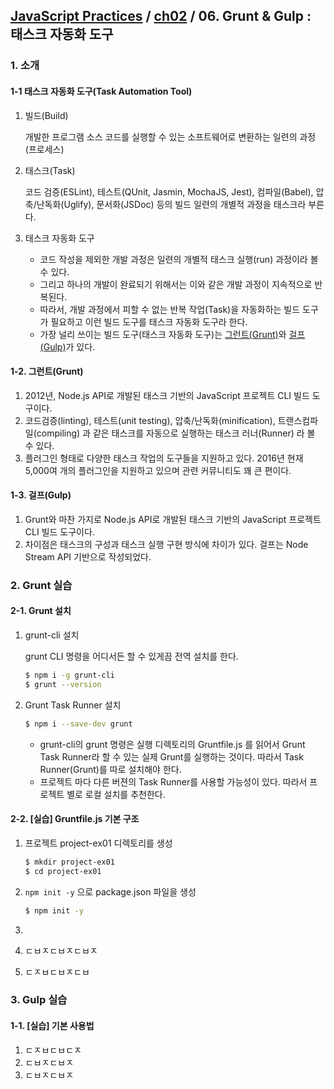 ## [JavaScript Practices](https://github.com/kickscar-javascript/basic-practices) / [ch02](https://github.com/kickscar-javascript/basic-practices/tree/master/ch02) / 06. Grunt & Gulp : 태스크 자동화 도구

### 1. 소개

#### 1-1 태스크 자동화 도구(Task Automation Tool)

1. 빌드(Build)

   개발한 프로그램 소스 코드를 실행할 수 있는 소프트웨어로 변환하는 일련의 과정(프로세스)

2. 태스크(Task)

   코드 검증(ESLint), 테스트(QUnit, Jasmin, MochaJS, Jest), 컴파일(Babel), 압축/난독화(Uglify), 문서화(JSDoc) 등의 빌드 일련의 개별적 과정을 태스크라 부른다. 

3. 태스크 자동화 도구

   + 코드 작성을 제외한 개발 과정은 일련의 개별적 태스크 실행(run) 과정이라 볼 수 있다.
   + 그리고 하나의 개발이 완료되기 위해서는 이와 같은 개발 과정이 지속적으로 반복된다.
   + 따라서, 개발 과정에서 피할 수 없는 반복 작업(Task)을 자동화하는 빌드 도구가 필요하고 이런 빌드 도구를 태스크 자동화 도구라 한다.
   + 가장 널리 쓰이는 빌드 도구(태스크 자동화 도구)는 [그런트(Grunt)](http://gruntjs.com)와 [걸프(Gulp)](http://gulpjs.com)가 있다.

#### 1-2. 그런트(Grunt)

1. 2012년, Node.js API로 개발된 태스크 기반의 JavaScript 프로젝트 CLI 빌드 도구이다.
2. 코드검증(linting), 테스트(unit testing), 압축/난독화(minification), 트랜스컴파일(compiling) 과 같은 태스크를 자동으로 실행하는 태스크 러너(Runner) 라 볼 수 있다.
3. 플러그인 형태로 다양한 태스크 작업의 도구들을 지원하고 있다. 2016년 현재 5,000여 개의 플러그인을 지원하고 있으며 관련 커뮤니티도 꽤 큰 편이다.  

#### 1-3. 걸프(Gulp)

1. Grunt와 마찬 가지로 Node.js API로 개발된 태스크 기반의 JavaScript 프로젝트 CLI 빌드 도구이다.
2. 차이점은 태스크의 구성과 태스크 실행 구현 방식에 차이가 있다. 걸프는 Node Stream API 기반으로 작성되었다.



### 2. Grunt 실습

#### 2-1. Grunt 설치

1. grunt-cli 설치

   grunt CLI 명령을 어디서든 할 수 있게끔 전역 설치를 한다.

   ```bash
   $ npm i -g grunt-cli
   $ grunt --version
   ```

2. Grunt Task Runner 설치

   ```bash
   $ npm i --save-dev grunt
   ```

   - grunt-cli의 grunt 명령은 실행 디렉토리의 Gruntfile.js 를 읽어서 Grunt Task Runner라 할 수 있는 실제 Grunt를  실행하는 것이다.  따라서 Task Runner(Grunt)를 따로 설치해야 한다. 
   - 프로젝트 마다 다른 버젼의 Task Runner를 사용할 가능성이 있다. 따라서 프로젝트 별로 로컬 설치를 추천한다.

#### 2-2. [실습] Gruntfile.js 기본 구조

1. 프로젝트 project-ex01 디렉토리를 생성

   ```bash
   $ mkdir project-ex01
   $ cd project-ex01
   ```

2. `npm init -y` 으로 package.json 파일을 생성

   ```bash
   $ npm init -y
   ```

3. 

4. ㄷㅂㅈㄷㅂㅈㄷㅂㅈ

5. ㄷㅈㅂㄷㅂㅈㄷㅂ





### 3. Gulp 실습

#### 1-1. [실습] 기본 사용법

1. ㄷㅈㅂㄷㅂㄷㅈ
2. ㄷㅂㅈㄷㅂㅈ
3. ㄷㅂㅈㄷㅂㅈ